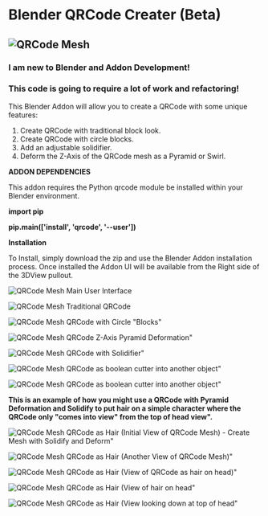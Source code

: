 # Blender QRCode Creater (Beta)
![QRCode Mesh](../media/tkk.png?raw=true)
---

### I am new to Blender and Addon Development!
### This code is going to require a lot of work and refactoring!

This Blender Addon will allow you to create a QRCode with some unique features:

1)  Create QRCode with traditional block look.
2)  Create QRCode with circle blocks.
3)  Add an adjustable solidifier.
4)  Deform the Z-Axis of the QRCode mesh as a Pyramid or Swirl.

**ADDON DEPENDENCIES**

This addon requires the Python qrcode module be installed within your Blender environment.

**import pip**

**pip.main(['install', 'qrcode', '--user'])**

**Installation**

To Install, simply download the zip and use the Blender Addon installation process.  Once installed the Addon UI will be available from the Right side of the 3DView pullout.

![QRCode Mesh](../media/meshqrcode1.png?raw=true)
Main User Interface

![QRCode Mesh](../media/meshqrcode2.png?raw=true)
Traditional QRCode

![QRCode Mesh](../media/meshqrcode3.png?raw=true)
QRCode with Circle "Blocks"

![QRCode Mesh](../media/meshqrcode4.png?raw=true)
QRCode Z-Axis Pyramid Deformation"

![QRCode Mesh](../media/meshqrcode5.png?raw=true)
QRCode with Solidifier"

![QRCode Mesh](../media/meshqrcode6.png?raw=true)
QRCode as boolean cutter into another object"

![QRCode Mesh](../media/meshqrcode7.png?raw=true)
QRCode as boolean cutter into another object"


**This is an example of how you might use a QRCode with Pyramid Deformation and Solidify to put hair on a simple character where the QRCode only "comes into view" from the top of head view".**



![QRCode Mesh](../media/meshqrcode9.png?raw=true)
QRCode as Hair (Initial View of QRCode Mesh) - Create Mesh with Solidify and Deform"

![QRCode Mesh](../media/meshqrcode10.png?raw=true)
QRCode as Hair (Another View of QRCode Mesh)"

![QRCode Mesh](../media/meshqrcode11.png?raw=true)
QRCode as Hair (View of QRCode as hair on head)"

![QRCode Mesh](../media/meshqrcode12.png?raw=true)
QRCode as Hair (View of hair on head"

![QRCode Mesh](../media/meshqrcode13.png?raw=true)
QRCode as Hair (View looking down at top of head"
